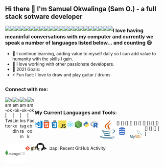 ## Hi there 👋 I'm Samuel Okwalinga (Sam O.) - a full stack sotware developer

<img align = "left" margin = "0px"  src = "https://img.shields.io/github/followers/sam-ok?style=social"/>

<img align = "left" margin = "0px"  src ="https://img.shields.io/github/stars/sam-ok?style=social"/>


<img align = "left" margin = "0px" src="https://img.shields.io/badge/node.js%20-%2343853D.svg?&style=for-the-badge&logo=node.js&logoColor=white"/>

<img align = "left" margin = "0px" src="https://img.shields.io/badge/javascript%20-%23323330.svg?&style=for-the-badge&logo=javascript&logoColor=%23F7DF1E"/>

<img align = "left" margin = "0px" src="https://img.shields.io/badge/html5%20-%23E34F26.svg?&style=for-the-badge&logo=html5&logoColor=white"/>

<img align = "left" margin = "0px"  src="https://img.shields.io/badge/css3%20-%231572B6.svg?&style=for-the-badge&logo=css3&logoColor=white"/>

<img align = "left" margin = "0px" src="https://img.shields.io/badge/python%20-%2314354C.svg?&style=for-the-badge&logo=python&logoColor=white"/>
<img align = "left" margin = "0px" src="https://img.shields.io/badge/java-%23ED8B00.svg?&style=for-the-badge&logo=java&logoColor=white"/>

<img align = "left" margin = "0px" src="https://img.shields.io/badge/r-%23276DC3.svg?&style=for-the-badge&logo=r&logoColor=white"/>


<img align = "left" margin = "0px" src="https://img.shields.io/badge/express.js%20-%23404d59.svg?&style=for-the-badge"/>

<img align = "left" margin = "0px" src="https://img.shields.io/badge/react%20-%2320232a.svg?&style=for-the-badge&logo=react&logoColor=%2361DAFB"/>

<img align = "left" margin = "0px"  src="https://img.shields.io/badge/vuejs%20-%2335495e.svg?&style=for-the-badge&logo=vue.js&logoColor=%234FC08D"/>

<img align = "left" margin = "0px" src="https://img.shields.io/badge/bootstrap%20-%23563D7C.svg?&style=for-the-badge&logo=bootstrap&logoColor=white"/>

<img align = "left" margin = "0px" src="https://img.shields.io/badge/material%20ui%20-%230081CB.svg?&style=for-the-badge&logo=material-ui&logoColor=white"/>

<img align = "left" margin = "0px"  src="https://img.shields.io/badge/adobe%20xd%20-%23FF26BE.svg?&style=for-the-badge&logo=adobe%20xd&logoColor=white"/>

<img align = "left" margin = "0px" src="https://img.shields.io/badge/git%20-%23F05033.svg?&style=for-the-badge&logo=git&logoColor=white"/>

<img align = "left" margin = "0px" src="https://img.shields.io/badge/github%20-%23121011.svg?&style=for-the-badge&logo=github&logoColor=white"/>

<img align = "left" margin = "0px" src="https://img.shields.io/badge/firebase%20-%23039BE5.svg?&style=for-the-badge&logo=firebase"/>

<img align = "left" margin = "0px" src="https://img.shields.io/badge/heroku%20-%23430098.svg?&style=for-the-badge&logo=heroku&logoColor=white"/>

<img align = "left" margin = "0px" src="https://img.shields.io/badge/mysql-%2300f.svg?&style=for-the-badge&logo=mysql&logoColor=white"/>

<img align = "left" margin = "0px" src ="https://img.shields.io/badge/MongoDB-%234ea94b.svg?&style=for-the-badge&logo=mongodb&logoColor=white"/>

<img align = "left" src ="https://img.shields.io/badge/sqlite-%2307405e.svg?&style=for-the-badge&logo=sqlite&logoColor=white"/>



### I love having meaninful conversations with my computer and currently we speak a number of languages listed below... and counting 😄

<!-- - 🔭 I just launched my first course: [Become A VS Code SuperHero!][course]! -->

- 🌱 I continue learning, adding value to myself daily so I can add value to humanity with the skills I gain.
- 👯 I love working with other passionate developers.
- 🥅 2021 Goals:
- ⚡ Fun fact: I love to draw and play guitar / drums

<!-- ### Spotify Playing 🎧

[<img src="https://now-playing-codestackr.vercel.app/api/spotify-playing" alt="codeSTACKr Spotify Playing" width="350" />](https://open.spotify.com/user/swyqyimdc12jajde4vpwd2x1b) -->

### Connect with me:

<!-- [<img align="left" alt="codeSTACKr.com" width="22px" src="https://raw.githubusercontent.com/iconic/open-iconic/master/svg/globe.svg" />][website] -->
<!-- [<img align="left" alt="codeSTACK | YouTube" width="22px" src="https://cdn.jsdelivr.net/npm/simple-icons@v3/icons/youtube.svg" />][youtube] -->

[<img align="left" alt="sam-ok | Twitter" width="24px" src="https://cdn.jsdelivr.net/npm/simple-icons@v3/icons/twitter.svg" />][twitter]
[<img align="left" alt="sam-ok | LinkedIn" width="24px" src="https://cdn.jsdelivr.net/npm/simple-icons@v3/icons/linkedin.svg" />][linkedin]
[<img align="left" alt="sam-ok | Instagram" width="24px" src="https://cdn.jsdelivr.net/npm/simple-icons@v3/icons/instagram.svg" />][instagram]
[<img align="left" alt="sam-ok | Facebook" width="24px" src="https://cdn.jsdelivr.net/npm/simple-icons@v3/icons/facebook.svg" />][facebook]


<br />

### My Current Languages and Tools:

[<img align="left" alt="Visual Studio Code" width="26px" src="https://raw.githubusercontent.com/github/explore/80688e429a7d4ef2fca1e82350fe8e3517d3494d/topics/visual-studio-code/visual-studio-code.png" />]
[<img align="left" alt="HTML5" width="26px" src="https://raw.githubusercontent.com/github/explore/80688e429a7d4ef2fca1e82350fe8e3517d3494d/topics/html/html.png" />]
[<img align="left" alt="CSS3" width="26px" src="https://raw.githubusercontent.com/github/explore/80688e429a7d4ef2fca1e82350fe8e3517d3494d/topics/css/css.png" />]
[<img align="left" alt="JavaScript" width="26px" src="https://raw.githubusercontent.com/github/explore/80688e429a7d4ef2fca1e82350fe8e3517d3494d/topics/javascript/javascript.png" />]
[<img align="left" alt="React" width="26px" src="https://raw.githubusercontent.com/github/explore/80688e429a7d4ef2fca1e82350fe8e3517d3494d/topics/react/react.png" />]
[<img align="left" alt="Node.js" width="26px" src="https://raw.githubusercontent.com/github/explore/80688e429a7d4ef2fca1e82350fe8e3517d3494d/topics/nodejs/nodejs.png" />]
[<img align="left" alt="Python" width="26px" src="https://raw.githubusercontent.com/github/explore/80688e429a7d4ef2fca1e82350fe8e3517d3494d/topics/python/python.png" />]
[<img align="left" alt="R" width="26px" src="https://raw.githubusercontent.com/github/explore/80688e429a7d4ef2fca1e82350fe8e3517d3494d/topics/r/r.png" />]
[<img align="left" alt="Java" width="60px" src="https://raw.githubusercontent.com/github/explore/80688e429a7d4ef2fca1e82350fe8e3517d3494d/topics/java/java.png" />]
[<img align="left" alt="SQL" width="36px" src="https://raw.githubusercontent.com/github/explore/80688e429a7d4ef2fca1e82350fe8e3517d3494d/topics/sql/sql.png" />]
[<img align="left" alt="MySQL" width="56px" src="https://raw.githubusercontent.com/github/explore/80688e429a7d4ef2fca1e82350fe8e3517d3494d/topics/mysql/mysql.png" />]
[<img align="left" alt="MongoDB" width="66px" src="https://raw.githubusercontent.com/github/explore/80688e429a7d4ef2fca1e82350fe8e3517d3494d/topics/mongodb/mongodb.png" />]
[<img align="left" alt="Git" width="36px" src="https://raw.githubusercontent.com/github/explore/80688e429a7d4ef2fca1e82350fe8e3517d3494d/topics/git/git.png" />]
[<img align="left" alt="GitHub" width="26px" src="https://raw.githubusercontent.com/github/explore/78df643247d429f6cc873026c0622819ad797942/topics/github/github.png" />]


<br />
<details>
  <summary>:zap: Recent GitHub Activity</summary>
  
<!--START_SECTION:activity-->
1. 🎉 Merged PR [#6](https://github.com/sam-ok/Mondo-PWA/pull/6) in [sam-ok/Mondo-PWA](https://github.com/sam-ok/Mondo-PWA)
2. ❌ Closed PR [#2](https://github.com/sam-ok/Mondo-PWA/pull/2) in [sam-ok/Mondo-PWA](https://github.com/sam-ok/Mondo-PWA)
3. 🎉 Merged PR [#5](https://github.com/sam-ok/Mondo-PWA/pull/5) in [sam-ok/Mondo-PWA](https://github.com/sam-ok/Mondo-PWA)
4. 🗣 Commented on [#5](https://github.com/sam-ok/Mondo-PWA/issues/5) in [sam-ok/Mondo-PWA](https://github.com/sam-ok/Mondo-PWA)
5. ❌ Closed PR [#4](https://github.com/sam-ok/Mondo-PWA/pull/4) in [sam-ok/Mondo-PWA](https://github.com/sam-ok/Mondo-PWA)
<!--END_SECTION:activity-->

</details>

<!-- <br />
<details>
  <summary>:zap: GitHub Stats</summary>

  <img align="left" alt="sam-ok's GitHub Stats" src="https://sam-ok-git-master.sam-ok.vercel.app/api?username=sam-ok&show_icons=true&hide_border=true" />

</details>
 -->
<br />
<br />

[twitter]: https://twitter.com/SamuelOkwalinga
[instagram]: https://www.instagram.com/sokwalinga
[linkedin]: https://www.linkedin.com/in/samuel-okwalinga
[facebook]: https://www.facebook.com/Sokwalinga
[gmail]: sam.ictdev@gmail.com
